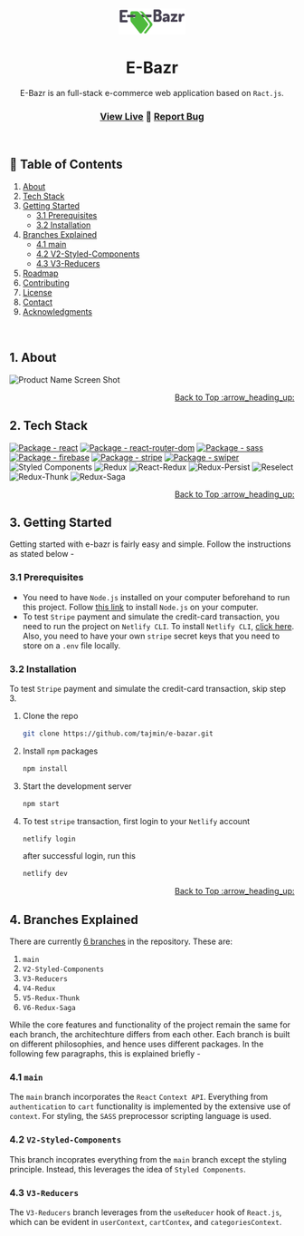 <a name="readme-top"></a>

<br />
<div align="center">
  <a href="https://github.com/github_username/repo_name">
    <img src="src/images/logo.png" alt="Logo" width="120">
  </a>

  <h1 align="center">E-Bazr</h1>
  
  E-Bazr is an full-stack e-commerce web application based on  `Ract.js`.
  <br />
  
  ### <a href="https://e-bazr.netlify.app/">View Live</a> :large_blue_diamond: <a href="https://github.com/tajmin/e-bazar/issues">Report Bug</a>
  <br />
</div>

## :bookmark_tabs: Table of Contents

  <ol>
    <li>
      <a href="#1-about">About</a>
    </li>
    <li>
      <a href="#2-tech-stack">Tech Stack</a>
    </li>
    <li>
      <a href="#3-getting-started">Getting Started</a>
      <ul>
        <li><a href="#31-prerequisites">3.1 Prerequisites</a></li>
        <li><a href="#32-installation">3.2 Installation</a></li>
      </ul>
    </li>
    <li>
      <a href="#4-branches-explained">Branches Explained</a>
       <ul>
        <li><a href="#41-main">4.1 main</a></li>
        <li><a href="#42-v2-styled-components">4.2 V2-Styled-Components</a></li>
         <li><a href="43-v3-reducers">4.3 V3-Reducers</a></li>
      </ul>
    </li>
    <li><a href="#roadmap">Roadmap</a></li>
    <li><a href="#contributing">Contributing</a></li>
    <li><a href="#license">License</a></li>
    <li><a href="#contact">Contact</a></li>
    <li><a href="#acknowledgments">Acknowledgments</a></li>
  </ol>

<br />

## 1. About

![Product Name Screen Shot](https://i.ibb.co/mGVphpL/hero.jpg)

<p align="right"><a href="#readme-top">Back to Top :arrow_heading_up:</a></p>

## 2. Tech Stack

[![Package - react](https://img.shields.io/github/package-json/dependency-version/tajmin/e-bazar/react?style=for-the-badge&logo=react&logoColor=%2361dafb&color=%23000)](https://www.npmjs.com/package/react)
[![Package - react-router-dom](https://img.shields.io/github/package-json/dependency-version/tajmin/e-bazar/react-router-dom?style=for-the-badge&logo=react-router&logoColor=%23fff&color=%23F44250)](https://www.npmjs.com/package/react-router-dom)
[![Package - sass](https://img.shields.io/github/package-json/dependency-version/tajmin/e-bazar/sass?style=for-the-badge&logo=sass&logoColor=%23bf4080&color=%23bf4080)](https://www.npmjs.com/package/sass)
[![Package - firebase](https://img.shields.io/github/package-json/dependency-version/tajmin/e-bazar/firebase?style=for-the-badge&logo=firebase&logoColor=%23FFCB2E&color=%23FFCB2E)](https://www.npmjs.com/package/firebase)
[![Package - stripe](https://img.shields.io/github/package-json/dependency-version/tajmin/e-bazar/stripe?style=for-the-badge&logo=stripe&logoColor=white&color=%23635bff)](https://www.npmjs.com/package/stripe)
[![Package - swiper](https://img.shields.io/github/package-json/dependency-version/tajmin/e-bazar/swiper?style=for-the-badge&logo=swiper&logoColor=white&color=%23007aff)](https://www.npmjs.com/package/swiper)
![Styled Components](https://img.shields.io/badge/styled--components-%5E5.3.5-%23DB7093?style=for-the-badge&logo=styled-components&logoColor=white)
![Redux](https://img.shields.io/badge/redux-%5E4.2.0-%23593d88?style=for-the-badge&logo=redux&logoColor=white)
![React-Redux](https://img.shields.io/badge/react--redux-%5E8.0.2-%23764abc?style=for-the-badge&logo=redux&logoColor=white)
![Redux-Persist](https://img.shields.io/badge/redux--persist-%5E6.0.0-%23764abc?style=for-the-badge&logo=redux&logoColor=white)
![Reselect](https://img.shields.io/badge/reselect-%5E4.1.6-%23764abc?style=for-the-badge&logo=redux&logoColor=white)
![Redux-Thunk](https://img.shields.io/badge/redux--thunk-%5E2.4.1-%239f80d0?style=for-the-badge&logo=redux&logoColor=white)
![Redux-Saga](https://img.shields.io/badge/redux--saga-%5E1.2.1-%2386d46b?style=for-the-badge&logo=redux-saga&logoColor=white)

<p align="right"><a href="#readme-top">Back to Top :arrow_heading_up:</a></p>

## 3. Getting Started

Getting started with e-bazr is fairly easy and simple. Follow the instructions as stated below -

### 3.1 Prerequisites

- You need to have `Node.js` installed on your computer beforehand to run this project. Follow [this link](https://nodejs.org/en/download/) to install `Node.js` on your computer.
- To test `Stripe` payment and simulate the credit-card transaction, you need to run the project on `Netlify CLI`. To install `Netlify CLI`, [click here](https://docs.netlify.com/cli/get-started/). Also, you need to have your own `stripe` secret keys that you need to store on a `.env` file locally.

### 3.2 Installation

To test `Stripe` payment and simulate the credit-card transaction, skip step 3.

1. Clone the repo

   ```sh
   git clone https://github.com/tajmin/e-bazar.git
   ```

2. Install `npm` packages

   ```sh
   npm install
   ```

3. Start the development server

   ```sh
   npm start
   ```

4. To test `stripe` transaction, first login to your `Netlify` account

   ```sh
   netlify login
   ```

   after successful login, run this

   ```sh
   netlify dev
   ```

 <p align="right"><a href="#readme-top">Back to Top :arrow_heading_up:</a></p>
 
 ## 4. Branches Explained
 
 There are currently [6 branches](https://github.com/tajmin/e-bazar/branches) in the repository. These are: <br />
  1.  `main` 
  2.  `V2-Styled-Components`
  3.  `V3-Reducers`
  4.  `V4-Redux`
  5.  `V5-Redux-Thunk`
  6.  `V6-Redux-Saga`
  
  While the core features and functionality of the project remain the same for each branch, the architechture differs from each other. Each branch is built on different philosophies, and hence uses different packages. In the following few paragraphs, this is explained briefly -
  
  ### 4.1 `main`
  The `main` branch incorporates the `React` `Context API`. Everything from `authentication` to `cart` functionality is implemented by the extensive use of `context`. For styling, the `SASS` preprocessor scripting language is used.
  
  ### 4.2 `V2-Styled-Components`
  This branch incoprates everything from the `main` branch except the styling principle. Instead, this leverages the idea of `Styled Components`.
  
  ### 4.3 `V3-Reducers`
  The `V3-Reducers` branch leverages from the `useReducer` hook of `React.js`, which can be evident in `userContext`, `cartContex`, and `categoriesContext`.
